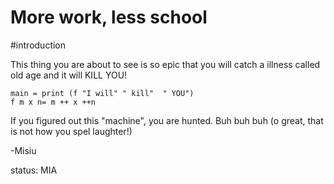 # More work, less school

#introduction 


This thing you are about to see is so epic that you will catch a illness called old age and it will KILL YOU! 

``` active haskell 
main = print (f "I will" " kill"  " YOU")
f m x n= m ++ x ++n
```

If you figured out this "machine", you are hunted. Buh buh buh (o great, that is not how you spel laughter!)

-Misiu 

status: MIA